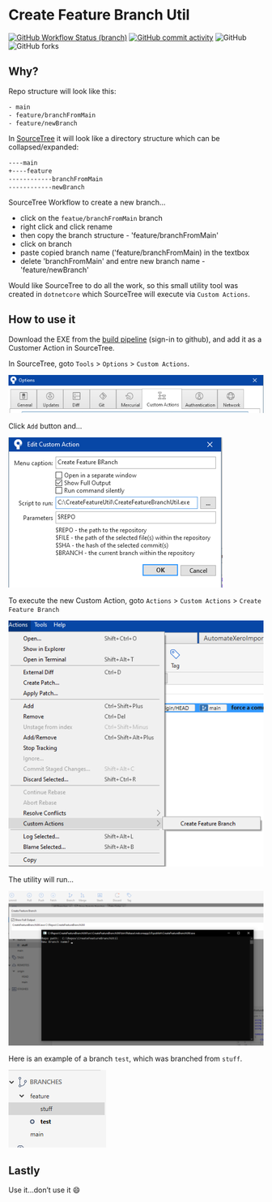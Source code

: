 # Create Feature Branch Util
[![GitHub Workflow Status (branch)](https://img.shields.io/github/workflow/status/rpbeukes/CreateFeatureBranchUtil/.NETCore/main)](https://github.com/rpbeukes/CreateFeatureBranchUtil/actions?query=branch%3Amain+) [![GitHub commit activity](https://img.shields.io/github/commit-activity/m/rpbeukes/CreateFeatureBranchUtil)](https://github.com/rpbeukes/CreateFeatureBranchUtil/pulse/monthly) ![GitHub](https://img.shields.io/github/license/rpbeukes/CreateFeatureBranchUtil) ![GitHub forks](https://img.shields.io/github/forks/rpbeukes/CreateFeatureBranchUtil?style=social)

## Why?
Repo structure will look like this:

```
- main
- feature/branchFromMain    
- feature/newBranch
```

In [SourceTree](https://www.sourcetreeapp.com/) it will look like a directory structure which can be collapsed/expanded:
```
----main
+----feature
------------branchFromMain
------------newBranch
```

SourceTree Workflow to create a new branch...
- click on the `featue/branchFromMain` branch 
- right click and click rename
- then copy the branch structure - 'feature/branchFromMain'
- click on branch
- paste copied branch name ('feature/branchFromMain) in the textbox
- delete 'branchFromMain' and entre new branch name - 'feature/newBranch'

Would like SourceTree to do all the work, so this small utility tool was created in `dotnetcore` which SourceTree will execute via `Custom Actions`.

## How to use it
Download the EXE from the [build pipeline](https://github.com/rpbeukes/CreateFeatureBranchUtil/actions?query=branch%3Amain+) (sign-in to github), and add it as a Customer Action in SourceTree.

In SourceTree, goto `Tools` > `Options` > `Custom Actions`.

![SourceTree's Custom Actions](./images/customerActions.png)

Click `Add` button and...

![SourceTree's Custom Actions](./images/addCustomeAction.png)

To execute the new Custom Action, goto `Actions` > `Custom Actions` > `Create Feature Branch`

![SourceTree's Custom Actions](./images/executeAction.png)

The utility will run...

![SourceTree's Custom Actions](./images/execution.png)

Here is an example of a branch `test`, which was branched from `stuff`.

![SourceTree's Custom Actions](./images/endResult.png)

## Lastly

Use it…don’t use it :smile:

